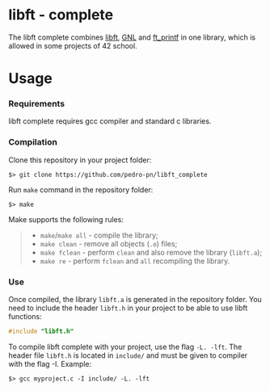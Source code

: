 # libft - complete
The libft complete combines [libft](https://github.com/pedro-pn/libft), [GNL](https://github.com/pedro-pn/GNL) and [ft_printf](https://github.com/pedro-pn/ft_printf) in one library, which is allowed in some projects of 42 school.

# Usage

### Requirements

libft complete requires gcc compiler and standard c libraries.

### Compilation

Clone this repository in your project folder:

	$> git clone https://github.com/pedro-pn/libft_complete

Run `make` command in the repository folder:

	$> make

Make supports the following rules:

> - `make`/`make all` - compile the library;
> - `make clean` - remove all objects (`.o`) files;
> - `make fclean` - perform `clean` and also remove the library (`libft.a`);
> - `make re` - perform `fclean` and `all` recompiling the library.

### Use

Once compiled, the library `libft.a` is generated in the repository folder. You need to include the header `libft.h` in your project to be able to use libft functions:

```c
#include "libft.h"
```

To compile libft complete with your project, use the flag `-L. -lft`. The header file `libft.h` is located in `include/` and must be given to compiler with the flag -I. Example:

	$> gcc myproject.c -I include/ -L. -lft





